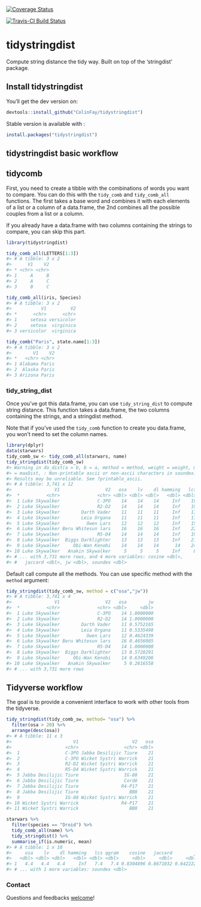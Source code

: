 <!-- README.md is generated from README.Rmd. Please edit that file -->
[![Coverage
Status](https://img.shields.io/codecov/c/github/ColinFay/tidystringdist/master.svg)](https://codecov.io/github/ColinFay/tidystringdist?branch=master)

[![Travis-CI Build
Status](https://travis-ci.org/ColinFay/tidystringdist.svg?branch=master)](https://travis-ci.org/ColinFay/tidystringdist)

tidystringdist
==============

Compute string distance the tidy way. Built on top of the ‘stringdist’
package.

Install tidystringdist
----------------------

You’ll get the dev version on:

``` r
devtools::install_github("ColinFay/tidystringdist")
```

Stable version is available with :

``` r
install.packages("tidystringdist")
```

tidystringdist basic workflow
-----------------------------

tidycomb
--------

First, you need to create a tibble with the combinations of words you
want to compare. You can do this with the `tidy_comb` and
`tidy_comb_all` functions. The first takes a base word and combines it
with each elements of a list or a column of a data.frame, the 2nd
combines all the possible couples from a list or a column.

If you already have a data.frame with two columns containing the strings
to compare, you can skip this part.

``` r
library(tidystringdist)

tidy_comb_all(LETTERS[1:3])
#> # A tibble: 3 x 2
#>      V1    V2
#> * <chr> <chr>
#> 1     A     B
#> 2     A     C
#> 3     B     C
```

``` r
tidy_comb_all(iris, Species)
#> # A tibble: 3 x 2
#>           V1         V2
#> *      <chr>      <chr>
#> 1     setosa versicolor
#> 2     setosa  virginica
#> 3 versicolor  virginica
```

``` r
tidy_comb("Paris", state.name[1:3])
#> # A tibble: 3 x 2
#>        V1    V2
#> *   <chr> <chr>
#> 1 Alabama Paris
#> 2  Alaska Paris
#> 3 Arizona Paris
```

### tidy\_string\_dist

Once you’ve got this data.frame, you can use `tidy_string_dist` to
compute string distance. This function takes a data.frame, the two
columns containing the strings, and a stringdist method.

Note that if you’ve used the `tidy_comb` function to create you
data.frame, you won’t need to set the column names.

``` r
library(dplyr)
data(starwars)
tidy_comb_sw <- tidy_comb_all(starwars, name)
tidy_stringdist(tidy_comb_sw)
#> Warning in do_dist(a = b, b = a, method = method, weight = weight, maxDist
#> = maxDist, : Non-printable ascii or non-ascii characters in soundex.
#> Results may be unreliable. See ?printable_ascii.
#> # A tibble: 3,741 x 12
#>                V1                 V2   osa    lv    dl hamming   lcs qgram
#>  *          <chr>              <chr> <dbl> <dbl> <dbl>   <dbl> <dbl> <dbl>
#>  1 Luke Skywalker              C-3PO    14    14    14     Inf    19    19
#>  2 Luke Skywalker              R2-D2    14    14    14     Inf    19    19
#>  3 Luke Skywalker        Darth Vader    11    11    11     Inf    17    17
#>  4 Luke Skywalker        Leia Organa    11    11    11     Inf    17    15
#>  5 Luke Skywalker          Owen Lars    12    12    12     Inf    15    11
#>  6 Luke Skywalker Beru Whitesun lars    16    16    16     Inf    22    18
#>  7 Luke Skywalker              R5-D4    14    14    14     Inf    19    19
#>  8 Luke Skywalker  Biggs Darklighter    13    13    13     Inf    21    19
#>  9 Luke Skywalker     Obi-Wan Kenobi    14    14    14      14    24    22
#> 10 Luke Skywalker   Anakin Skywalker     5     5     5     Inf     8     8
#> # ... with 3,731 more rows, and 4 more variables: cosine <dbl>,
#> #   jaccard <dbl>, jw <dbl>, soundex <dbl>
```

Default call compute all the methods. You can use specific method with
the `method` argument:

``` r
tidy_stringdist(tidy_comb_sw, method = c("osa","jw"))
#> # A tibble: 3,741 x 4
#>                V1                 V2   osa        jw
#>  *          <chr>              <chr> <dbl>     <dbl>
#>  1 Luke Skywalker              C-3PO    14 1.0000000
#>  2 Luke Skywalker              R2-D2    14 1.0000000
#>  3 Luke Skywalker        Darth Vader    11 0.5752165
#>  4 Luke Skywalker        Leia Organa    11 0.5335498
#>  5 Luke Skywalker          Owen Lars    12 0.4624339
#>  6 Luke Skywalker Beru Whitesun lars    16 0.4656085
#>  7 Luke Skywalker              R5-D4    14 1.0000000
#>  8 Luke Skywalker  Biggs Darklighter    13 0.5728291
#>  9 Luke Skywalker     Obi-Wan Kenobi    14 0.6349206
#> 10 Luke Skywalker   Anakin Skywalker     5 0.2816558
#> # ... with 3,731 more rows
```

Tidyverse workflow
------------------

The goal is to provide a convenient interface to work with other tools
from the tidyverse.

``` r
tidy_stringdist(tidy_comb_sw, method= "osa") %>%
  filter(osa > 20) %>%
  arrange(desc(osa))
#> # A tibble: 11 x 3
#>                       V1                    V2   osa
#>                    <chr>                 <chr> <dbl>
#>  1                 C-3PO Jabba Desilijic Tiure    21
#>  2                 C-3PO Wicket Systri Warrick    21
#>  3                 R2-D2 Wicket Systri Warrick    21
#>  4                 R5-D4 Wicket Systri Warrick    21
#>  5 Jabba Desilijic Tiure                 IG-88    21
#>  6 Jabba Desilijic Tiure                 Cordé    21
#>  7 Jabba Desilijic Tiure                R4-P17    21
#>  8 Jabba Desilijic Tiure                   BB8    21
#>  9                 IG-88 Wicket Systri Warrick    21
#> 10 Wicket Systri Warrick                R4-P17    21
#> 11 Wicket Systri Warrick                   BB8    21
```

``` r
starwars %>%
  filter(species == "Droid") %>%
  tidy_comb_all(name) %>%
  tidy_stringdist() %>% 
  summarise_if(is.numeric, mean)
#> # A tibble: 1 x 10
#>     osa    lv    dl hamming   lcs qgram    cosine   jaccard        jw
#>   <dbl> <dbl> <dbl>   <dbl> <dbl> <dbl>     <dbl>     <dbl>     <dbl>
#> 1   4.4   4.4   4.4     Inf   7.4   7.4 0.8304896 0.8671032 0.6422222
#> # ... with 1 more variables: soundex <dbl>
```

### Contact

Questions and feedbacks [welcome](mailto:contact@colinfay.me)!
